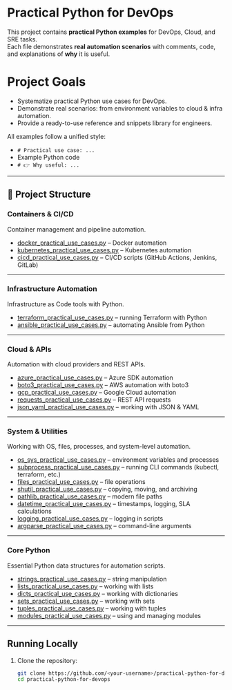 #  Practical Python for DevOps

This project contains **practical Python examples** for DevOps, Cloud, and SRE tasks.  
Each file demonstrates **real automation scenarios** with comments, code, and explanations of **why** it is useful.

# Project Goals
 - Systematize practical Python use cases for DevOps.
- Demonstrate real scenarios: from environment variables to cloud & infra automation.
- Provide a ready-to-use reference and snippets library for engineers.

All examples follow a unified style:
- `# Practical use case: ...`
- Example Python code
- `# 👉 Why useful: ...`

---

## 📂 Project Structure

### Containers & CI/CD
Container management and pipeline automation.

- [docker_practical_use_cases.py](./docker_practical_use_cases.py) – Docker automation  
- [kubernetes_practical_use_cases.py](./kubernetes_practical_use_cases.py) – Kubernetes automation  
- [cicd_practical_use_cases.py](./cicd_practical_use_cases.py) – CI/CD scripts (GitHub Actions, Jenkins, GitLab)  

---

### Infrastructure Automation
Infrastructure as Code tools with Python.

- [terraform_practical_use_cases.py](./terraform_practical_use_cases.py) – running Terraform with Python  
- [ansible_practical_use_cases.py](./ansible_practical_use_cases.py) – automating Ansible from Python  

---

### Cloud & APIs
Automation with cloud providers and REST APIs.

- [azure_practical_use_cases.py](./azure_practical_use_cases.py) – Azure SDK automation  
- [boto3_practical_use_cases.py](./boto3_practical_use_cases.py) – AWS automation with boto3  
- [gcp_practical_use_cases.py](./gcp_practical_use_cases.py) – Google Cloud automation  
- [requests_practical_use_cases.py](./requests_practical_use_cases.py) – REST API requests  
- [json_yaml_practical_use_cases.py](./json_yaml_practical_use_cases.py) – working with JSON & YAML  

---

### System & Utilities
Working with OS, files, processes, and system-level automation.

- [os_sys_practical_use_cases.py](./os_sys_practical_use_cases.py) – environment variables and processes  
- [subprocess_practical_use_cases.py](./subprocess_practical_use_cases.py) – running CLI commands (kubectl, terraform, etc.)  
- [files_practical_use_cases.py](./files_practical_use_cases.py) – file operations  
- [shutil_practical_use_cases.py](./shutil_practical_use_cases.py) – copying, moving, and archiving  
- [pathlib_practical_use_cases.py](./pathlib_practical_use_cases.py) – modern file paths  
- [datetime_practical_use_cases.py](./datetime_practical_use_cases.py) – timestamps, logging, SLA calculations  
- [logging_practical_use_cases.py](./logging_practical_use_cases.py) – logging in scripts  
- [argparse_practical_use_cases.py](./argparse_practical_use_cases.py) – command-line arguments  

---

### Core Python
Essential Python data structures for automation scripts.

- [strings_practical_use_cases.py](./strings_practical_use_cases.py) – string manipulation  
- [lists_practical_use_cases.py](./lists_practical_use_cases.py) – working with lists  
- [dicts_practical_use_cases.py](./dicts_practical_use_cases.py) – working with dictionaries  
- [sets_practical_use_cases.py](./sets_practical_use_cases.py) – working with sets  
- [tuples_practical_use_cases.py](./tuples_practical_use_cases.py) – working with tuples  
- [modules_practical_use_cases.py](./modules_practical_use_cases.py) – using and managing modules  

---

## Running Locally

1. Clone the repository:
   ```bash
   git clone https://github.com/<your-username>/practical-python-for-devops.git
   cd practical-python-for-devops



